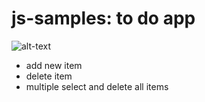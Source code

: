 # js-samples: to do app
![alt-text](https://dayininciftligi.com/githubImg/to-do.png)
- add new item
- delete item
- multiple select and delete all items
